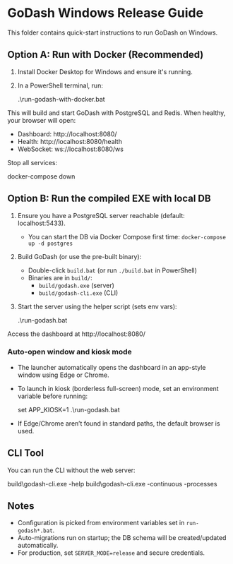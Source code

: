 # GoDash Windows Release Guide

This folder contains quick-start instructions to run GoDash on Windows.

## Option A: Run with Docker (Recommended)
1. Install Docker Desktop for Windows and ensure it's running.
2. In a PowerShell terminal, run:

   .\run-godash-with-docker.bat

This will build and start GoDash with PostgreSQL and Redis. When healthy, your browser will open:
- Dashboard: http://localhost:8080/
- Health: http://localhost:8080/health
- WebSocket: ws://localhost:8080/ws

Stop all services:

   docker-compose down

## Option B: Run the compiled EXE with local DB
1. Ensure you have a PostgreSQL server reachable (default: localhost:5433).
   - You can start the DB via Docker Compose first time: `docker-compose up -d postgres`
2. Build GoDash (or use the pre-built binary):
   - Double-click `build.bat` (or run `./build.bat` in PowerShell)
   - Binaries are in `build/`:
     - `build/godash.exe` (server)
     - `build/godash-cli.exe` (CLI)
3. Start the server using the helper script (sets env vars):

   .\run-godash.bat

Access the dashboard at http://localhost:8080/

### Auto-open window and kiosk mode
- The launcher automatically opens the dashboard in an app-style window using Edge or Chrome.
- To launch in kiosk (borderless full-screen) mode, set an environment variable before running:

   set APP_KIOSK=1
   .\run-godash.bat

- If Edge/Chrome aren’t found in standard paths, the default browser is used.

## CLI Tool
You can run the CLI without the web server:

   build\godash-cli.exe -help
   build\godash-cli.exe -continuous -processes

## Notes
- Configuration is picked from environment variables set in `run-godash*.bat`.
- Auto-migrations run on startup; the DB schema will be created/updated automatically.
- For production, set `SERVER_MODE=release` and secure credentials.

